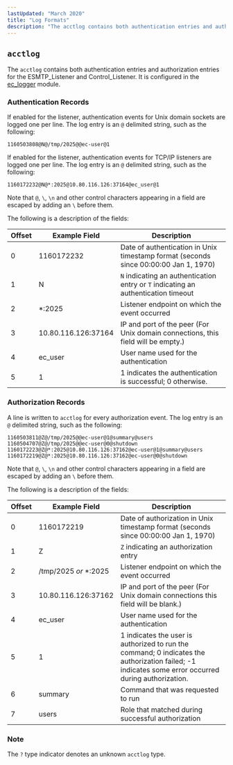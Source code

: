 ```yaml
---
lastUpdated: "March 2020"
title: "Log Formats"
description: "The acctlog contains both authentication entries and authorization entries for the ESMTP Listener and Control Listener It is configured in the ec logger module If enabled for the listener authentication events for Unix domain sockets are logged one per line The log entry is an delimited string such as the..."
---
```



## <a name="log_formats.acctlog"></a> `acctlog`

The `acctlog` contains both authentication entries and authorization entries for the ESMTP_Listener and Control_Listener. It is configured in the [ec_logger](/momentum/4/modules/ec-logger) module.

### <a name="idp3989920"></a> Authentication Records

If enabled for the listener, authentication events for Unix domain sockets are logged one per line. The log entry is an `@` delimited string, such as the following:

`1160503808@N@/tmp/2025@@ec-user@1`

If enabled for the listener, authentication events for TCP/IP listeners are logged one per line. The log entry is an `@` delimited string, such as the following:

`1160172232@N@*:2025@10.80.116.126:37164@ec_user@1`

Note that `@`, `\`, `\n` and other control characters appearing in a field are escaped by adding an `\` before them.

The following is a description of the fields:

<a name="log_formats.authentication.record.fields"></a> 


| Offset | Example Field | Description |
| --- | --- | --- |
| 0 | 1160172232 | Date of authentication in Unix timestamp format (seconds since 00:00:00 Jan 1, 1970) |
| 1 | N | `N` indicating an authentication entry or `T` indicating an authentication timeout |
| 2 | *:2025 | Listener endpoint on which the event occurred |
| 3 | 10.80.116.126:37164 | IP and port of the peer (For Unix domain connections, this field will be empty.) |
| 4 | ec_user | User name used for the authentication |
| 5 | 1 | 1 indicates the authentication is successful; 0 otherwise. |

### <a name="idp4017616"></a> Authorization Records

A line is written to `acctlog` for every authorization event. The log entry is an `@` delimited string, such as the following:

```
1160503811@Z@/tmp/2025@@ec-user@1@summary@users
1160504707@Z@/tmp/2025@@ec-user@0@shutdown
1160172223@Z@*:2025@10.80.116.126:37162@ec-user@1@summary@users
1160172219@Z@*:2025@10.80.116.126:37162@ec-user@0@shutdown
```

Note that `@`, `\`, `\n` and other control characters appearing in a field are escaped by adding an `\` before them.

The following is a description of the fields:

<a name="log_formats.authorization.record.fields"></a> 


| Offset | Example Field | Description |
| --- | --- | --- |
| 0 | 1160172219 | Date of authorization in Unix timestamp format (seconds since 00:00:00 Jan 1, 1970) |
| 1 | Z | `Z` indicating an authorization entry |
| 2 | /tmp/2025 *or* *:2025 | Listener endpoint on which the event occurred |
| 3 | 10.80.116.126:37162 | IP and port of the peer (For Unix domain connections this field will be blank.) |
| 4 | ec_user | User name used for the authentication |
| 5 | 1 | 1 indicates the user is authorized to run the command; 0 indicates the authorization failed; -1 indicates some error occurred during authorization. |
| 6 | summary | Command that was requested to run |
| 7 | users | Role that matched during successful authorization |

### Note

The `?` type indicator denotes an unknown `acctlog` type.